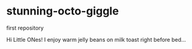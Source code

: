 # stunning-octo-giggle
first repository

Hi Little ONes!
I enjoy warm jelly beans on milk toast right before bed...
